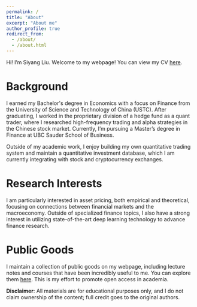 ```yaml
---
permalink: /
title: "About"
excerpt: "About me"
author_profile: true
redirect_from: 
  - /about/
  - /about.html
---
```


Hi! I’m Siyang Liu. Welcome to my webpage! You can view my CV [here](https://lsy617004926.github.io/cv/).

Background
======

I earned my Bachelor's degree in Economics with a focus on Finance from the University of Science and Technology of China (USTC). After graduating, I worked in the proprietary division of a hedge fund as a quant trader, where I researched high-frequency trading and alpha strategies in the Chinese stock market. Currently, I’m pursuing a Master’s degree in Finance at UBC Sauder School of Business.

Outside of my academic work, I enjoy building my own quantitative trading system and maintain a quantitative investment database, which I am currently integrating with stock and cryptocurrency exchanges.

<!-- After talking so much about my geeky activities, I’m also a passionate fan of stand-up comedy and have a interest in existentialist philosophy.-->

Research Interests
======

I am particularly interested in asset pricing, both empirical and theoretical, focusing on connections between financial markets and the macroeconomy. Outside of specialized finance topics, I also have a strong interest in utilizing state-of-the-art deep learning technology to advance finance research.

Public Goods
======

I maintain a collection of public goods on my webpage, including lecture notes and courses that have been incredibly useful to me. You can explore them [here](https://lsy617004926.github.io/public%20goods/). This is my effort to promote open access in academia.

**Disclaimer**: All materials are for educational purposes only, and I do not claim ownership of the content; full credit goes to the original authors.

<!-- I use qualitative, quantitative, and computational methods to holistically investigate socio-technical systems of technology and knowledge production. I have a particular focus on decentralized communities and institutions, such as open source software, scientific research, peer production platforms (like Wikipedia), and social media sites. Most of my previous work has focused on Wikipedia, where I’ve studied the people and algorithms that produce and maintain an open encyclopedia. I’ve also studied scientific research networks and projects, including the Long-Term Ecological Research Network, the Open Science Grid, and the Moore-Sloan Data Science Environments. I study topics including newcomer socialization, cooperation and conflict, community governance, specialization and professionalization, information verification and quality control, hackathons and community workshops, the roles of support staff and technicians, bias and discrimination, and diversity and inclusion. I also often focus on how these issues all intersect with and are embedded in the design of software and automated systems. -->

<!-- My background and history
======
I received my Ph.D from the UC-Berkeley School of Information, my M.A. from the Communication, Culture, and Technology program at Georgetown University, and my B.A. in the Humanities program at the University of Texas at Austin. For just under five years after receiving my Ph.D, I was at the Berkeley Institute for Data Science as a staff ethnographer. At BIDS, I was first a postdoctoral scholar, then became a principal investigator and led several research and education efforts, including the institute’s Data Science Studies efforts and the Best Practices in Data Science series. -->
